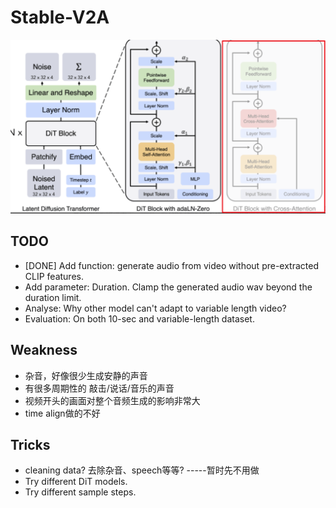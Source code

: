 # Stable-V2A
![alt text](asset/DiT.png)
## TODO
- [DONE] Add function: generate audio from video without pre-extracted CLIP features.
- Add parameter: Duration. Clamp the generated audio wav beyond the duration limit.
- Analyse: Why other model can't adapt to variable length video?
- Evaluation: On both 10-sec and variable-length dataset.


## Weakness
- 杂音，好像很少生成安静的声音
- 有很多周期性的 敲击/说话/音乐的声音
- 视频开头的画面对整个音频生成的影响非常大
- time align做的不好

## Tricks
- cleaning data? 去除杂音、speech等等? -----暂时先不用做
- Try different DiT models.
- Try different sample steps.